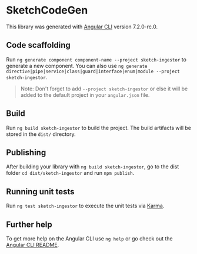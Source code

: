 # SketchCodeGen

This library was generated with [Angular CLI](https://github.com/angular/angular-cli) version 7.2.0-rc.0.

## Code scaffolding

Run `ng generate component component-name --project sketch-ingestor` to generate a new component. You can also use `ng generate directive|pipe|service|class|guard|interface|enum|module --project sketch-ingestor`.
> Note: Don't forget to add `--project sketch-ingestor` or else it will be added to the default project in your `angular.json` file. 

## Build

Run `ng build sketch-ingestor` to build the project. The build artifacts will be stored in the `dist/` directory.

## Publishing

After building your library with `ng build sketch-ingestor`, go to the dist folder `cd dist/sketch-ingestor` and run `npm publish`.

## Running unit tests

Run `ng test sketch-ingestor` to execute the unit tests via [Karma](https://karma-runner.github.io).

## Further help

To get more help on the Angular CLI use `ng help` or go check out the [Angular CLI README](https://github.com/angular/angular-cli/blob/master/README.md).
